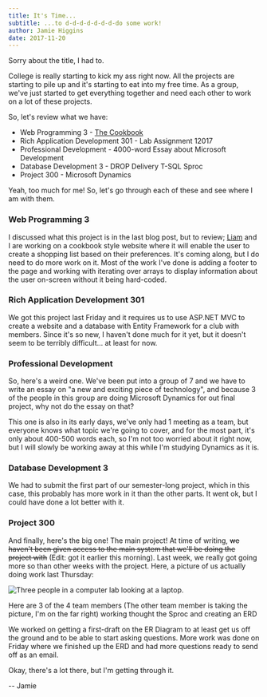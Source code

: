 ```yaml
---
title: It's Time...
subtitle: ...to d-d-d-d-d-d-d-do some work!
author: Jamie Higgins
date: 2017-11-20
---
```


Sorry about the title, I had to.

College is really starting to kick my ass right now. All the projects are starting to pile up and it's starting to eat into my free time. As a group, we've just started to get everything together and need each other to work on a lot of these projects.

So, let's review what we have:
* Web Programming 3 - [The Cookbook](https://github.com/Silentgolem/TheCookbook)
* Rich Application Development 301 - Lab Assignment 12017 
* Professional Development - 4000-word Essay about Microsoft Development
* Database Development 3 - DROP Delivery T-SQL Sproc
* Project 300 - Microsoft Dynamics

Yeah, too much for me! So, let's go through each of these and see where I am with them.

### Web Programming 3

I discussed what this project is in the last blog post, but to review; [Liam](https://github.com/Silentgolem/) and I are working on a cookbook style website where it will enable the user to create a shopping list based on their preferences.
It's coming along, but I do need to do more work on it. Most of the work I've done is adding a footer to the page and working with iterating over arrays to display information about the user on-screen without it being hard-coded.

### Rich Application Development 301

We got this project last Friday and it requires us to use ASP.NET MVC to create a website and a database with Entity Framework for a club with members. Since it's so new, I haven't done much for it yet, but it doesn't seem to be terribly difficult... at least for now.

### Professional Development

So, here's a weird one. We've been put into a group of 7 and we have to write an essay on "a new and exciting piece of technology", and because 3 of the people in this group are doing Microsoft Dynamics for out final project, why not do the essay on that?

This one is also in its early days, we've only had 1 meeting as a team, but everyone knows what topic we're going to cover, and for the most part, it's only about 400-500 words each, so I'm not too worried about it right now, but I will slowly be working away at this while I'm studying Dynamics as it is.

### Database Development 3

We had to submit the first part of our semester-long project, which in this case, this probably has more work in it than the other parts. It went ok, but I could have done a lot better with it.

### Project 300

And finally, here's the big one! The main project! At time of writing, ~~we haven't been given access to the main system that we'll be doing the project with~~ (Edit: got it earlier this morning). Last week, we really got going more so than other weeks with the project. Here, a picture of us actually doing work last Thursday: 

![Three people in a computer lab looking at a laptop.](/img/post/2017/11/20/picture1.webp)

<span class="caption text-muted">Here are 3 of the 4 team members (The other team member is taking the picture, I'm on the far right) working thought the Sproc and creating an ERD</span>

We worked on getting a first-draft on the ER Diagram to at least get us off the ground and to be able to start asking questions. More work was done on Friday where we finished up the ERD and had more questions ready to send off as an email.

Okay, there's a lot there, but I'm getting through it.

-- Jamie
